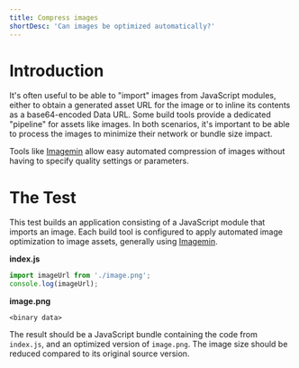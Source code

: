 ```yaml
---
title: Compress images
shortDesc: 'Can images be optimized automatically?'
---
```


# Introduction

It's often useful to be able to "import" images from JavaScript modules, either to obtain a generated asset URL for the image or to inline its contents as a base64-encoded Data URL. Some build tools provide a dedicated "pipeline" for assets like images. In both scenarios, it's important to be able to process the images to minimize their network or bundle size impact.

Tools like [Imagemin] allow easy automated compression of images without having to specify quality settings or parameters.

# The Test

This test builds an application consisting of a JavaScript module that imports an image. Each build tool is configured to apply automated image optimization to image assets, generally using [Imagemin].

**index.js**

```js
import imageUrl from './image.png';
console.log(imageUrl);
```

**image.png**

```
<binary data>
```

The result should be a JavaScript bundle containing the code from `index.js`, and an optimized version of `image.png`. The image size should be reduced compared to its original source version.

[imagemin]: https://github.com/imagemin/imagemin
